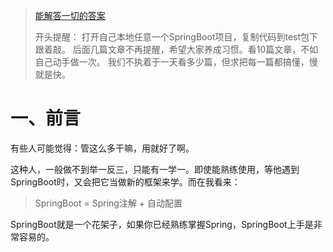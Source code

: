 > [能解答一切的答案](https://www.yuque.com/bravo1988/java/sa6p1v?pwd=eydb)
>
> 开头提醒：
> 打开自己本地任意一个SpringBoot项目，复制代码到test包下跟着敲。
> 后面几篇文章不再提醒，希望大家养成习惯。看10篇文章，不如自己动手做一次。
> 我们不执着于一天看多少篇，但求把每一篇都搞懂，慢就是快。

# 一、前言

有些人可能觉得：管这么多干嘛，用就好了啊。

这种人，一般做不到举一反三，只能有一学一。即使能熟练使用，等他遇到SpringBoot时，又会把它当做新的框架来学。而在我看来：

> SpringBoot = Spring注解 + 自动配置

SpringBoot就是一个花架子，如果你已经熟练掌握Spring，SpringBoot上手是非常容易的。



